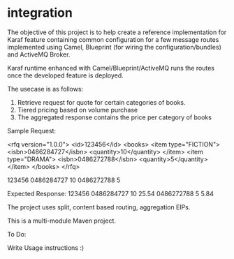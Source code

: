 integration
===========

The objective of this project is to help create a reference implementation for Karaf feature containing common configuration for a few message routes implemented using Camel, Blueprint (for wiring the configuration/bundles) and ActiveMQ Broker.

Karaf runtime enhanced with Camel/Blueprint/ActiveMQ runs the routes once the developed feature is deployed. 

The usecase is as follows:

1. Retrieve request for quote for certain categories of books.
2. Tiered pricing based on volume purchase
3. The aggregated response contains the price per category of books

Sample Request:

&lt;rfq version=&quot;1.0.0&quot;&gt;
  &lt;id&gt;123456&lt;/id&gt;
	&lt;books&gt;
		&lt;item type=&quot;FICTION&quot;&gt;
			&lt;isbn&gt;0486284727&lt;/isbn&gt;
			&lt;quantity&gt;10&lt;/quantity&gt;
		&lt;/item&gt;
		&lt;item type=&quot;DRAMA&quot;&gt;
			&lt;isbn&gt;0486272788&lt;/isbn&gt;
			&lt;quantity&gt;5&lt;/quantity&gt;
		&lt;/item&gt;
	&lt;/books&gt;
&lt;/rfq&gt;


<rfq version="1.0.0">
  <id>123456</id>
	<books>
		<item type="FICTION">
			<isbn>0486284727</isbn>
			<quantity>10</quantity>
		</item>
		<item type="DRAMA">
			<isbn>0486272788</isbn>
			<quantity>5</quantity>
		</item>
	</books>
</rfq>

Expected Response:
<rfq version="1.0.0">
  <id>123456</id>
  <books>
    <item type="FICTION">
      <isbn>0486284727</isbn>
      <quantity>10</quantity>
      <cost>25.54</cost>
    </item>
    <item type="DRAMA">
      <isbn>0486272788</isbn>
      <quantity>5</quantity>
      <cost>5.84</cost>
    </item>
  </books>
</rfq>

The project uses split, content based routing, aggregation EIPs.

This is a multi-module Maven project. 

To Do:

Write Usage instructions :) 
